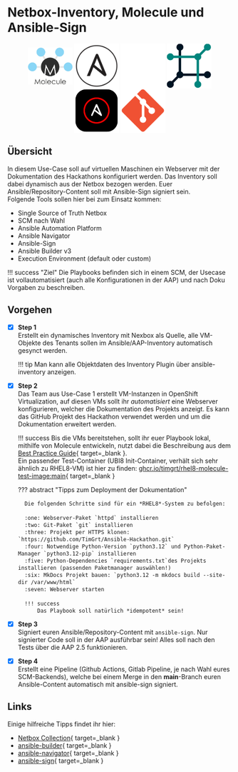 # Netbox-Inventory, Molecule und Ansible-Sign

<p align="center">
    <a target="_blank" href="https://ansible.readthedocs.io/projects/rulebook/en/latest/"><img style="vertical-align: middle" src="../../assets/images/molecule-logo.png" width="100" alt="Molecule Logo"></a>
    <a target="_blank" href="https://ansible.readthedocs.io/projects/sign/en/latest/index.html"><img style="vertical-align: middle" src="../../assets/images/ansible-logo-clear.png#only-light" width="100" alt="Ansible Logo"></a>
    <a target="_blank" href="https://ansible.readthedocs.io/projects/sign/en/latest/index.html"><img style="vertical-align: middle" src="../../assets/images/ansible-logo-clear-white.png#only-dark" width="100" alt="Ansible Logo"></a>
    <a target="_blank" href="https://demo.netbox.dev/"><img style="vertical-align: middle" src="../../assets/images/netbox-logo.png" width="100" alt="Netbox Logo"></a>
    <a target="_blank" href="https://galaxy.ansible.com/ui/repo/published/infra/aap_configuration/"><img style="vertical-align: middle" src="../../assets/images/aap-logo.png" width="100" alt="AAP Logo"></a>
    <a target="_blank" href="https://github.com/TimGrt/Ansible-Hackathon"><img style="vertical-align: middle" src="../../assets/images/git-logo.png" width="100" alt="Git Logo"></a>
</p>

## Übersicht

In diesem Use-Case soll auf virtuellen Maschinen ein Webserver mit der Dokumentation des Hackathons konfiguriert werden. Das Inventory soll dabei dynamisch aus der Netbox bezogen werden. Euer Ansible/Repository-Content soll mit Ansible-Sign signiert sein.  
Folgende Tools sollen hier bei zum Einsatz kommen:

* Single Source of Truth Netbox
* SCM nach Wahl
* Ansible Automation Platform
* Ansible Navigator
* Ansible-Sign
* Ansible Builder v3
* Execution Environment (default oder custom)

!!! success "Ziel"
    Die Playbooks befinden sich in einem SCM, der Usecase ist vollautomatisiert (auch alle Konfigurationen in der AAP) und nach Doku Vorgaben zu beschreiben.

## Vorgehen

* [x] **Step 1**  
    Erstellt ein dynamisches Inventory mit Nexbox als Quelle, alle VM-Objekte des Tenants sollen im Ansible/AAP-Inventory automatisch gesynct werden.

    !!! tip
        Man kann alle Objektdaten des Inventory Plugin über ansible-inventory anzeigen.

* [x] **Step 2**  
    Das Team aus Use-Case 1 erstellt VM-Instanzen in OpenShift Virtualization, auf diesen VMs sollt ihr *automatisiert* eine Webserver konfigurieren, welcher die Dokumentation des Projekts anzeigt. Es kann das GitHub Projekt des Hackathon verwendet werden und um die Dokumentation erweitert werden.

    !!! success
        Bis die VMs bereitstehen, sollt ihr euer Playbook lokal, mithilfe von Molecule entwickeln, nutzt dabei die Beschreibung aus dem [Best Practice Guide](https://timgrt.github.io/Ansible-Best-Practices/development/testing/){ target=_blank }.  
        Ein passender Test-Container (UBI8 Init-Container, verhält sich sehr ähnlich zu RHEL8-VM) ist hier zu finden: [ghcr.io/timgrt/rhel8-molecule-test-image:main](https://github.com/TimGrt/rhel8-molecule-test-image/pkgs/container/rhel8-molecule-test-image){ target=_blank }

    ??? abstract "Tipps zum Deployment der Dokumentation"

        Die folgenden Schritte sind für ein *RHEL8*-System zu befolgen:

        :one: Webserver-Paket `httpd` installieren  
        :two: Git-Paket `git` installieren  
        :three: Projekt per HTTPS klonen: `https://github.com/TimGrt/Ansible-Hackathon.git`  
        :four: Notwendige Python-Version `python3.12` und Python-Paket-Manager `python3.12-pip` installieren  
        :five: Python-Dependencies `requirements.txt`des Projekts installieren (passenden Paketmanager auswählen!)  
        :six: MkDocs Projekt bauen: `python3.12 -m mkdocs build --site-dir /var/www/html`  
        :seven: Webserver starten  

        !!! success
            Das Playbook soll natürlich *idempotent* sein!

* [x] **Step 3**  
    Signiert euren Ansible/Repository-Content mit `ansible-sign`. Nur signierter Code soll in der AAP ausführbar sein! Alles soll nach den Tests über die AAP 2.5 funktionieren.

* [x] **Step 4**  
    Erstellt eine Pipeline (Github Actions, Gitlab Pipeline, je nach Wahl eures SCM-Backends), welche bei einem Merge in den **main**-Branch euren Ansible-Content automatisch mit ansible-sign signiert.

## Links

Einige hilfreiche Tipps findet ihr hier:

* [Netbox Collection](https://docs.ansible.com/ansible/latest/collections/netbox/netbox/index.html){ target=_blank }
* [ansible-builder](https://github.com/ansible/ansible-builder){ target=_blank }
* [ansible-navigator](https://github.com/ansible/ansible-navigator){ target=_blank }
* [ansible-sign](https://ansible.readthedocs.io/projects/sign/en/latest/index.html){ target=_blank }
